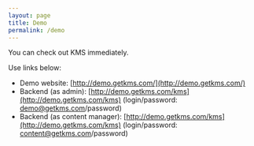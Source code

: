 ```yaml
---
layout: page
title: Demo
permalink: /demo
---
```

You can check out KMS immediately.

Use links below:
* Demo website: [http://demo.getkms.com/](http://demo.getkms.com/)
* Backend (as admin):  [http://demo.getkms.com/kms](http://demo.getkms.com/kms) (login/password: demo@getkms.com/password)
* Backend (as content manager):  [http://demo.getkms.com/kms](http://demo.getkms.com/kms) (login/password: content@getkms.com/password)
